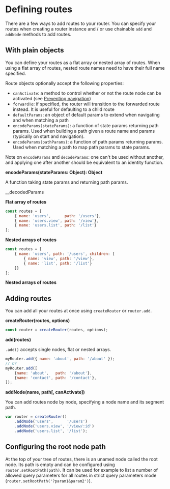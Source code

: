 # Defining routes

There are a few ways to add routes to your router. You can specify your routes when creating a router instance and / or use chainable `add` and `addNode` methods to add routes.

## With plain objects

You can define your routes as a flat array or nested array of routes. When using a flat array of routes, nested route names need to have their full name specified.

Route objects optionally accept the following properties:
- `canActivate`: a method to control whether or not the route node can be activated (see [Preventing navigation](./preventing-navigation.html))
- `forwardTo`: if specified, the router will transition to the forwarded route instead. It is useful for defaulting to a child route
- `defaultParams`: an object of default params to extend when navigating and when matching a path
- `encodeParams(stateParams)`: a function of state params returning path params. Used when building a path given a route name and params (typically on start and navigation).
- `encodeParams(pathParams)`: a function of path params returning params. Used when matching a path to map path params to state params.

Note on `encodeParams` and `decodeParams`: one can't be used without another, and applying one after another should be equivalent to an identity function.

__encodeParams(stateParams: Object): Object__

A function taking state params and returning path params.

__decodedParams

__Flat array of routes__

```javascript
const routes = [
    { name: 'users',      path: '/users'},
    { name: 'users.view', path: '/view'},
    { name: 'users.list', path: '/list'}
];
```

__Nested arrays of routes__


```javascript
const routes = [
    { name: 'users', path: '/users', children: [
        { name: 'view', path: '/view'},
        { name: 'list', path: '/list'}
    ]}
];
```


__Nested arrays of routes__

## Adding routes

You can add all your routes at once using `createRouter` or `router.add`.

__createRouter(routes, options)__

```javascript
const router = createRouter(routes, options);
```

__add(routes)__

`.add()` accepts single nodes, flat or nested arrays.

```javascript
myRouter.add({ name: 'about', path: '/about' });
// Or
myRouter.add([
    {name: 'about',   path: '/about'},
    {name: 'contact', path: '/contact'},
]);
```

__addNode(name, path[, canActivate])__

You can add routes node by node, specifying a node name and its segment path.

```javascript
var router = createRouter()
    .addNode('users',      '/users')
    .addNode('users.view', '/view/:id')
    .addNode('users.list', '/list');
```

## Configuring the root node path

At the top of your tree of routes, there is an unamed node called the root node. Its path is empty and can be configured using `router.setRootPath(path)`. It can be used for example to list a number of allowed query parameters for all routes in strict query parameters mode (`router.setRootPath('?param1&param2')`).
